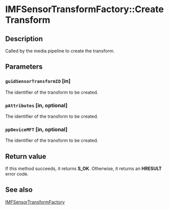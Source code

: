 # IMFSensorTransformFactory::CreateTransform

## Description

Called by the media pipeline to create the transform.

## Parameters

### `guidSensorTransformID` [in]

The identifier of the transform to be created.

### `pAttributes` [in, optional]

The identifier of the transform to be created.

### `ppDeviceMFT` [in, optional]

The identifier of the transform to be created.

## Return value

If this method succeeds, it returns **S_OK**. Otherwise, it returns an **HRESULT** error code.

## See also

[IMFSensorTransformFactory](https://learn.microsoft.com/windows/desktop/api/mfidl/nn-mfidl-imfsensortransformfactory)